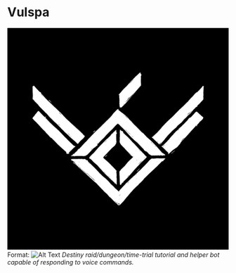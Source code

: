 # Vulspa
![Vuslpa Logo](/images/vulspaicon.png)
Format: ![Alt Text](url)
_Destiny raid/dungeon/time-trial tutorial and helper bot capable of responding to voice commands._
